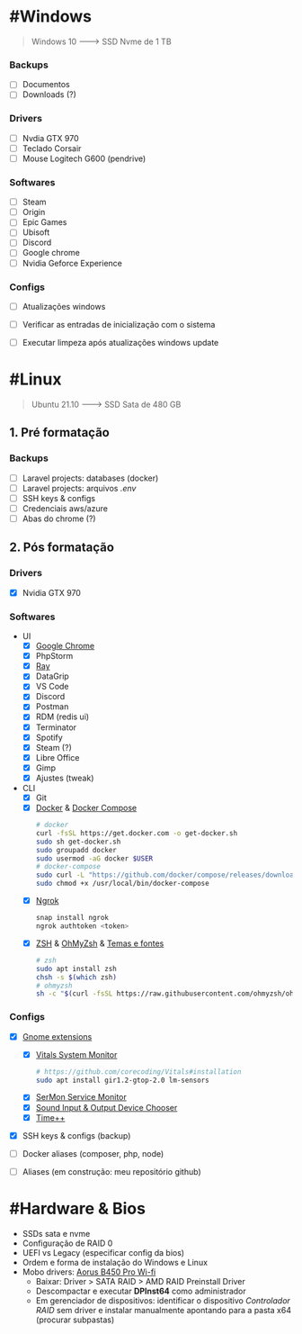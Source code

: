 


# #Windows
> Windows 10  ---> SSD Nvme de 1 TB

### Backups
- [ ] Documentos
- [ ] Downloads (?)

### Drivers
- [ ] Nvdia GTX 970
- [ ] Teclado Corsair
- [ ] Mouse Logitech G600 (pendrive)

### Softwares
- [ ] Steam
- [ ] Origin
- [ ] Epic Games
- [ ] Ubisoft
- [ ] Discord
- [ ] Google chrome
- [ ] Nvidia Geforce Experience

### Configs
- [ ] Atualizações windows
- [ ] Verificar as entradas de inicialização com o sistema
- [ ] Executar limpeza após atualizações windows update


# #Linux
> Ubuntu 21.10 ---> SSD Sata de 480 GB

## 1. Pré formatação

### Backups
- [ ] Laravel projects: databases (docker)
- [ ] Laravel projects: arquivos *.env*
- [ ] SSH keys & configs
- [ ] Credenciais aws/azure
- [ ] Abas do chrome (?)

## 2. Pós formatação

### Drivers
- [x] Nvidia GTX 970

### Softwares
- UI
	- [x] [Google Chrome](https://www.google.pt/intl/pt-PT/chrome/)
	- [x] PhpStorm
	- [x] [Ray](https://spatie.be/profile/purchases)
	- [x] DataGrip
	- [x] VS Code
	- [x] Discord
	- [x] Postman
	- [x] RDM (redis ui)
	- [x] Terminator
	- [x] Spotify
	- [x] Steam (?)
	- [x] Libre Office
	- [x] Gimp
	- [x] Ajustes (tweak)
- CLI
	- [x] Git
	- [x] [Docker](https://docs.docker.com/engine/install/ubuntu/#install-using-the-convenience-script) & [Docker Compose](https://docs.docker.com/compose/install/)
		```bash
		# docker
		curl -fsSL https://get.docker.com -o get-docker.sh
		sudo sh get-docker.sh
		sudo groupadd docker
		sudo usermod -aG docker $USER
		# docker-compose
		sudo curl -L "https://github.com/docker/compose/releases/download/1.29.2/docker-compose-$(uname -s)-$(uname -m)" -o /usr/local/bin/docker-compose
		sudo chmod +x /usr/local/bin/docker-compose
		```
	- [x] [Ngrok](https://ngrok.com/download)
		```bash
		snap install ngrok
		ngrok authtoken <token>
		```
	- [x] [ZSH](https://github.com/ohmyzsh/ohmyzsh/wiki/Installing-ZSH) & [OhMyZsh](https://github.com/ohmyzsh/ohmyzsh) & [Temas e fontes](https://blog.rocketseat.com.br/terminal-com-oh-my-zsh-spaceship-dracula-e-mais/)
		```bash
		# zsh
		sudo apt install zsh
		chsh -s $(which zsh)
		# ohmyzsh
		sh -c "$(curl -fsSL https://raw.githubusercontent.com/ohmyzsh/ohmyzsh/master/tools/install.sh)"
		```

### Configs
- [x] [Gnome extensions](https://extensions.gnome.org/)
	- [x] [Vitals System Monitor](https://extensions.gnome.org/extension/1460/vitals/)
		```bash
		# https://github.com/corecoding/Vitals#installation
		sudo apt install gir1.2-gtop-2.0 lm-sensors
		```
	- [x] [SerMon Service Monitor](https://extensions.gnome.org/extension/1804/sermon/)
	- [x] [Sound Input & Output Device Chooser](https://extensions.gnome.org/extension/906/sound-output-device-chooser/)
	- [x] [Time++](https://extensions.gnome.org/extension/1238/time/)
- [x] SSH keys & configs (backup)
- [ ] Docker aliases (composer, php, node)
- [ ] Aliases (em construção: meu repositório github)


# #Hardware & Bios
- SSDs sata e nvme
- Configuração de RAID 0
- UEFI vs Legacy (especificar config da bios)
- Ordem e forma de instalação do Windows e Linux
- Mobo drivers: [Aorus B450 Pro Wi-fi](https://www.gigabyte.com/br/Motherboard/B450-AORUS-PRO-WIFI-rev-1x/support#support-dl)
	- Baixar: Driver > SATA RAID > AMD RAID Preinstall Driver
	- Descompactar e executar **DPInst64** como administrador
	- Em gerenciador de dispositivos: identificar o dispositivo *Controlador RAID* sem driver e instalar manualmente apontando para a pasta x64 (procurar subpastas)
